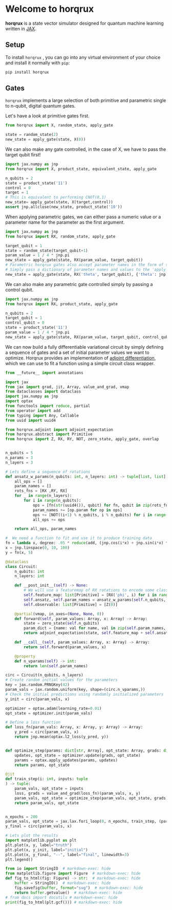 # Welcome to horqrux

**horqrux** is a state vector simulator designed for quantum machine learning written in [JAX](https://jax.readthedocs.io/).

## Setup

To install `horqrux` , you can go into any virtual environment of your
choice and install it normally with `pip`:

```bash
pip install horqrux
```

## Gates

`horqrux` implements a large selection of both primitive and parametric single to n-qubit, digital quantum gates.

Let's have a look at primitive gates first.

```python exec="on" source="material-block"
from horqrux import X, random_state, apply_gate

state = random_state(2)
new_state = apply_gate(state, X(0))
```

We can also make any gate controlled, in the case of X, we have to pass the target qubit first!

```python exec="on" source="material-block"
import jax.numpy as jnp
from horqrux import X, product_state, equivalent_state, apply_gate

n_qubits = 2
state = product_state('11')
control = 0
target = 1
# This is equivalent to performing CNOT(0,1)
new_state= apply_gate(state, X(target,control))
assert jnp.allclose(new_state, product_state('10'))
```

When applying parametric gates, we can either pass a numeric value or a parameter name for the parameter as the first argument.

```python exec="on" source="material-block"
import jax.numpy as jnp
from horqrux import RX, random_state, apply_gate

target_qubit = 1
state = random_state(target_qubit+1)
param_value = 1 / 4 * jnp.pi
new_state = apply_gate(state, RX(param_value, target_qubit))
# Parametric horqrux gates also accept parameter names in the form of strings.
# Simply pass a dictionary of parameter names and values to the 'apply_gate' function
new_state = apply_gate(state, RX('theta', target_qubit), {'theta': jnp.pi})
```

We can also make any parametric gate controlled simply by passing a control qubit.

```python exec="on" source="material-block"
import jax.numpy as jnp
from horqrux import RX, product_state, apply_gate

n_qubits = 2
target_qubit = 1
control_qubit = 0
state = product_state('11')
param_value = 1 / 4 * jnp.pi
new_state = apply_gate(state, RX(param_value, target_qubit, control_qubit))
```

We can now build a fully differentiable variational circuit by simply defining a sequence of gates
and a set of initial parameter values we want to optimize.
Horqrux provides an implementation of [adjoint differentiation](https://arxiv.org/abs/2009.02823),
which we can use to fit a function using a simple circuit class wrapper.

```python exec="on" source="material-block" html="1"
from __future__ import annotations

import jax
from jax import grad, jit, Array, value_and_grad, vmap
from dataclasses import dataclass
import jax.numpy as jnp
import optax
from functools import reduce, partial
from operator import add
from typing import Any, Callable
from uuid import uuid4

from horqrux.adjoint import adjoint_expectation
from horqrux.abstract import Primitive
from horqrux import Z, RX, RY, NOT, zero_state, apply_gate, overlap


n_qubits = 5
n_params = 3
n_layers = 3

# Lets define a sequence of rotations
def ansatz_w_params(n_qubits: int, n_layers: int) -> tuple[list, list]:
    all_ops = []
    param_names = []
    rots_fns = [RX ,RY, RX]
    for _ in range(n_layers):
        for i in range(n_qubits):
            ops = [fn(str(uuid4()), qubit) for fn, qubit in zip(rots_fns, [i for _ in range(len(rots_fns))])]
            param_names += [op.param for op in ops]
            ops += [NOT((i+1) % n_qubits, i % n_qubits) for i in range(n_qubits)]
            all_ops += ops

    return all_ops, param_names

#  We need a function to fit and use it to produce training data
fn = lambda x, degree: .05 * reduce(add, (jnp.cos(i*x) + jnp.sin(i*x) for i in range(degree)), 0)
x = jnp.linspace(0, 10, 100)
y = fn(x, 5)

@dataclass
class Circuit:
    n_qubits: int
    n_layers: int

    def __post_init__(self) -> None:
        # We will use a featuremap of RX rotations to encode some classical data
        self.feature_map: list[Primitive] = [RX('phi', i) for i in range(n_qubits)]
        self.ansatz, self.param_names = ansatz_w_params(self.n_qubits, self.n_layers)
        self.observable: list[Primitive] = [Z(0)]

    @partial(vmap, in_axes=(None, None, 0))
    def forward(self, param_values: Array, x: Array) -> Array:
        state = zero_state(self.n_qubits)
        param_dict = {name: val for name, val in zip(self.param_names, param_values)}
        return adjoint_expectation(state, self.feature_map + self.ansatz, self.observable, {**param_dict, **{'phi': x}})

    def __call__(self, param_values: Array, x: Array) -> Array:
        return self.forward(param_values, x)

    @property
    def n_vparams(self) -> int:
        return len(self.param_names)

circ = Circuit(n_qubits, n_layers)
# Create random initial values for the parameters
key = jax.random.PRNGKey(42)
param_vals = jax.random.uniform(key, shape=(circ.n_vparams,))
# Check the initial predictions using randomly initialized parameters
y_init = circ(param_vals, x)

optimizer = optax.adam(learning_rate=0.01)
opt_state = optimizer.init(param_vals)

# Define a loss function
def loss_fn(param_vals: Array, x: Array, y: Array) -> Array:
    y_pred = circ(param_vals, x)
    return jnp.mean(optax.l2_loss(y_pred, y))


def optimize_step(params: dict[str, Array], opt_state: Array, grads: dict[str, Array]) -> tuple:
    updates, opt_state = optimizer.update(grads, opt_state)
    params = optax.apply_updates(params, updates)
    return params, opt_state

@jit
def train_step(i: int, inputs: tuple
) -> tuple:
    param_vals, opt_state = inputs
    loss, grads = value_and_grad(loss_fn)(param_vals, x, y)
    param_vals, opt_state = optimize_step(param_vals, opt_state, grads)
    return param_vals, opt_state


n_epochs = 200
param_vals, opt_state = jax.lax.fori_loop(0, n_epochs, train_step, (param_vals, opt_state))
y_final = circ(param_vals, x)

# Lets plot the results
import matplotlib.pyplot as plt
plt.plot(x, y, label="truth")
plt.plot(x, y_init, label="initial")
plt.plot(x, y_final, "--", label="final", linewidth=3)
plt.legend()

from io import StringIO  # markdown-exec: hide
from matplotlib.figure import Figure  # markdown-exec: hide
def fig_to_html(fig: Figure) -> str:  # markdown-exec: hide
    buffer = StringIO()  # markdown-exec: hide
    fig.savefig(buffer, format="svg")  # markdown-exec: hide
    return buffer.getvalue()  # markdown-exec: hide
# from docs import docutils # markdown-exec: hide
print(fig_to_html(plt.gcf())) # markdown-exec: hide
```
